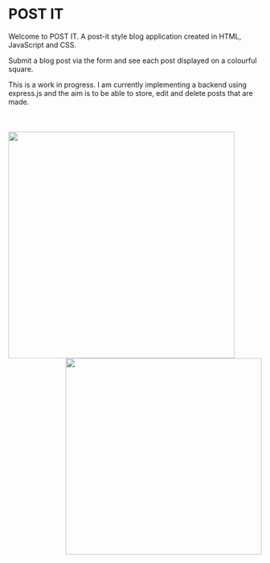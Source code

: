 # POST IT

Welcome to POST IT. A post-it style blog application created in HTML, JavaScript and CSS.

Submit a blog post via the form and see each post displayed on a colourful square.

This is a work in progress. I am currently implementing a backend using express.js and the aim is to be able to store, edit and delete posts that are made.
<br><br>
<br><br>
<img align="left" width="450"  src="https://github.com/alicefirminger/postit/assets/106371000/8a3b3ff8-f369-477f-922a-ef6d8f66ad7e">
<img align="right" width="390"  src="https://github.com/alicefirminger/postit/assets/106371000/33a822dd-5fd9-4747-b052-66fad4c9ffc3">

